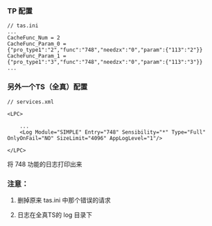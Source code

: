 ### TP 配置

	// tas.ini
	...
	CacheFunc_Num = 2
	CacheFunc_Param_0 = {"pro_type1":"2","func":"748","needzx":"0","param":{"113":"2"}}
	CacheFunc_Param_1 = {"pro_type1":"3","func":"748","needzx":"0","param":{"113":"3"}}
	...

### 另外一个TS（全真）配置

	// services.xml

	<LPC>

		...
		<Log Module="SIMPLE" Entry="748" Sensibility="*" Type="Full" OnlyOnFail="NO" SizeLimit="4096" AppLogLevel="1"/>

	</LPC>

将 748 功能的日志打印出来

### 注意：

1. 删掉原来 tas.ini 中那个错误的请求

2. 日志在全真TS的 log 目录下